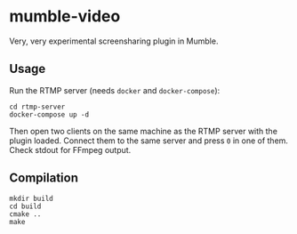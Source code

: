 # mumble-video
Very, very experimental screensharing plugin in Mumble.

## Usage
Run the RTMP server (needs `docker` and `docker-compose`):
```
cd rtmp-server
docker-compose up -d
```

Then open two clients on the same machine as the RTMP server with the plugin loaded. Connect them to the same server and press `0` in one of them. Check stdout for FFmpeg output.

## Compilation
```
mkdir build
cd build
cmake ..
make
```
